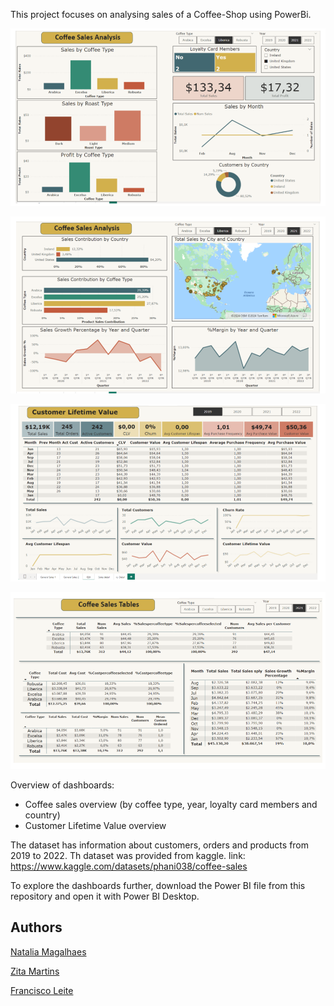 

This project focuses on analysing sales of a Coffee-Shop using PowerBi.


![Coffee sales overview (by coffee type, year, loyalty card members and country)](https://github.com/natmag93/Coffee_Shop_sales_dashboard/blob/bfdf9d38e351698fa168c860cb186e84135f72e6/Coffee_sales_1.png)



![ Coffee sales overview (by coffee type, year and country)](https://github.com/natmag93/Coffee_Shop_sales_dashboard/blob/bfdf9d38e351698fa168c860cb186e84135f72e6/Coffee_sales_2.png)



![Customer Lifetime Value overview](https://github.com/natmag93/Coffee_Shop_sales_dashboard/blob/bfdf9d38e351698fa168c860cb186e84135f72e6/Coffee_sales_3.png)



![Tables](https://github.com/natmag93/Coffee_Shop_sales_dashboard/blob/bfdf9d38e351698fa168c860cb186e84135f72e6/Coffee_sales_4.png)




Overview of dashboards:

 - Coffee sales overview (by coffee type, year, loyalty card members and country)
 - Customer Lifetime Value overview

The dataset has information about customers, orders and products from 2019 to 2022.
Th dataset was provided from kaggle. link: https://www.kaggle.com/datasets/phani038/coffee-sales


To explore the dashboards further, download the Power BI file from this repository and open it with Power BI Desktop.

## Authors

[Natalia Magalhaes](https://github.com/natmag93)

[Zita Martins](https://github.com/zitasamartins)

[Francisco Leite](https://github.com/fransile)

